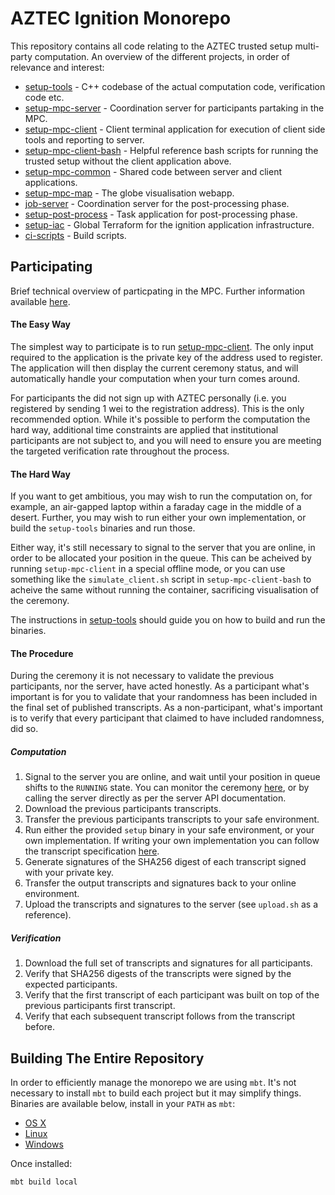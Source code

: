 # AZTEC Ignition Monorepo

This repository contains all code relating to the AZTEC trusted setup multi-party computation.
An overview of the different projects, in order of relevance and interest:

- [setup-tools](/setup-tools) - C++ codebase of the actual computation code, verification code etc.
- [setup-mpc-server](/setup-mpc-server) - Coordination server for participants partaking in the MPC.
- [setup-mpc-client](/setup-mpc-client) - Client terminal application for execution of client side tools and reporting to server.
- [setup-mpc-client-bash](/setup-mpc-client-bash) - Helpful reference bash scripts for running the trusted setup without the client application above.
- [setup-mpc-common](/setup-mpc-common) - Shared code between server and client applications.
- [setup-mpc-map](/setup-mpc-map) - The globe visualisation webapp.
- [job-server](/job-server) - Coordination server for the post-processing phase.
- [setup-post-process](/setup-post-process) - Task application for post-processing phase.
- [setup-iac](/setup-iac) - Global Terraform for the ignition application infrastructure.
- [ci-scripts](/ci-scripts) - Build scripts.

## Participating

Brief technical overview of particpating in the MPC. Further information available [here](https://app.gitbook.com/@aztec-protocol/s/mpc).

#### The Easy Way

The simplest way to participate is to run [setup-mpc-client](/setup-mpc-client). The only input required to the application is the private key of the address used to register.
The application will then display the current ceremony status, and will automatically handle your computation when your turn comes around.

For participants the did not sign up with AZTEC personally (i.e. you registered by sending 1 wei to the registration address). This is the only recommended option.
While it's possible to perform the computation the hard way, additional time constraints are applied that institutional participants are not subject to, and you will need
to ensure you are meeting the targeted verification rate throughout the process.

#### The Hard Way

If you want to get ambitious, you may wish to run the computation on, for example, an air-gapped laptop within a faraday cage in the middle of a desert.
Further, you may wish to run either your own implementation, or build the `setup-tools` binaries and run those.

Either way, it's still necessary to signal to the server that you are online, in order to be allocated your position in the queue. This can be acheived by running `setup-mpc-client` in a special offline mode,
or you can use something like the `simulate_client.sh` script in `setup-mpc-client-bash` to acheive the same without running the container, sacrificing visualisation of the ceremony.

The instructions in [setup-tools](/setup-tools) should guide you on how to build and run the binaries.

#### The Procedure

During the ceremony it is not necessary to validate the previous participants, nor the server, have acted honestly. As a participant what's important is for you to validate that your randomness has been included in the final set of published transcripts. As a non-participant, what's important is to verify that every participant that claimed to have included randomness, did so.

##### Computation

1. Signal to the server you are online, and wait until your position in queue shifts to the `RUNNING` state. You can monitor the ceremony [here](https://ignition.aztecprotocol.com), or by calling the server directly as per the server API documentation.
1. Download the previous participants transcripts.
1. Transfer the previous participants transcripts to your safe environment.
1. Run either the provided `setup` binary in your safe environment, or your own implementation. If writing your own implementation you can follow the transcript specification [here](https://gist.github.com/zac-williamson/bc0774e2bd4cad6ffd5e2edd2166a30c).
1. Generate signatures of the SHA256 digest of each transcript signed with your private key.
1. Transfer the output transcripts and signatures back to your online environment.
1. Upload the transcripts and signatures to the server (see `upload.sh` as a reference).

##### Verification

1. Download the full set of transcripts and signatures for all participants.
1. Verify that SHA256 digests of the transcripts were signed by the expected participants.
1. Verify that the first transcript of each participant was built on top of the previous participants first transcript.
1. Verify that each subsequent transcript follows from the transcript before.

## Building The Entire Repository

In order to efficiently manage the monorepo we are using `mbt`. It's not necessary to install `mbt` to build each project but it may simplify things.
Binaries are available below, install in your `PATH` as `mbt`:

- [OS X](https://dl.bintray.com/buddyspike/bin/mbt_darwin_x86_64/0.23.0/0.23.0/:mbt_darwin_x86_64)
- [Linux](https://dl.bintray.com/buddyspike/bin/mbt_linux_x86_64/0.23.0/0.23.0/:mbt_linux_x86_64)
- [Windows](https://dl.bintray.com/buddyspike/bin/0.23.0/:mbt_windows_x86.zip)

Once installed:

`mbt build local`
